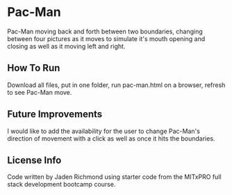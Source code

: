 # Pac-Man
Pac-Man moving back and forth between two boundaries, changing between four pictures as it moves to simulate it's mouth opening and closing as well as it moving left and right.
## How To Run
Download all files, put in one folder, run pac-man.html on a browser, refresh to see Pac-Man move.
## Future Improvements
I would like to add the availability for the user to change Pac-Man's direction of movement with a click as well as once it hits the boundaries.
## License Info
Code written by Jaden Richmond using starter code from the MITxPRO full stack development bootcamp course.
